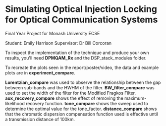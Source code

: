 # Simulating Optical Injection Locking for Optical Communication Systems
Final Year Project for Monash University ECSE 

Student: Emily Harrison
Supervisor: Dr Bill Corcoran

To inspect the implementation of the technique and produce your own results, you'll need **DPMQAM_Rx** and the DSP_stack_modules folder.

To recreate the plots seen in the report/poster/video, the data and example plots are in **experiment_compare**.

**Lorentzian_compare** was used to observe the relationship between the gap between sub-bands and the HWHM of the filter.
**BW_filter_compare** was used to set the width of the filter for the Modified Fragkos Filter.
**aux_recovery_compare** shows the effect of removing the maximum-likelihood recovery function.
**tone_compare** shows the sweep used to determine the optimal value for the tone_factor.
**distance_compare** shows that the chromatic dispersion compensation function used is effective until a transmission distance of 100km.
